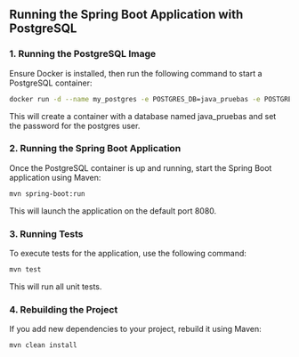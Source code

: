 ## Running the Spring Boot Application with PostgreSQL

### 1. Running the PostgreSQL Image

Ensure Docker is installed, then run the following command to start a PostgreSQL container:

```bash
docker run -d --name my_postgres -e POSTGRES_DB=java_pruebas -e POSTGRES_PASSWORD=clave_java_db -p 5433:5432 postgres:15
```

This will create a container with a database named java_pruebas and set the password for the postgres user.

### 2. Running the Spring Boot Application
Once the PostgreSQL container is up and running, start the Spring Boot application using Maven:
```bash
mvn spring-boot:run
```

This will launch the application on the default port 8080.

### 3. Running Tests
To execute tests for the application, use the following command:

```bash
mvn test
```
This will run all unit tests.

### 4. Rebuilding the Project
If you add new dependencies to your project, rebuild it using Maven:

```bash
mvn clean install
```





